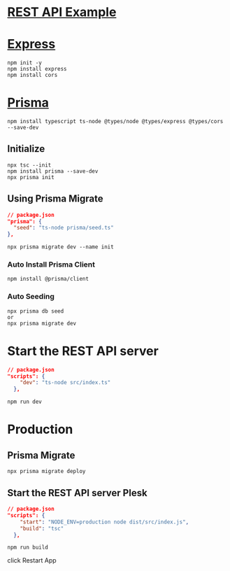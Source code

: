 # [REST API Example](https://github.com/prisma/prisma-examples/tree/latest/typescript/rest-express)

# [Express](https://expressjs.com/en/starter/installing.html)

```
npm init -y
npm install express
npm install cors
```

# [Prisma](https://www.prisma.io/docs/getting-started/quickstart)

```
npm install typescript ts-node @types/node @types/express @types/cors --save-dev
```

## Initialize

```
npx tsc --init
npm install prisma --save-dev
npx prisma init
```

## Using Prisma Migrate

```json
// package.json
"prisma": {
  "seed": "ts-node prisma/seed.ts"
},
```

```
npx prisma migrate dev --name init
```

### Auto Install Prisma Client

```
npm install @prisma/client
```

### Auto Seeding

```
npx prisma db seed
or
npx prisma migrate dev
```

# Start the REST API server

```json
// package.json
"scripts": {
    "dev": "ts-node src/index.ts"
  },
```

```
npm run dev
```

# Production

## Prisma Migrate

```
npx prisma migrate deploy
```

## Start the REST API server Plesk

```json
// package.json
"scripts": {
    "start": "NODE_ENV=production node dist/src/index.js",
    "build": "tsc"
  },
```

```
npm run build
```

click Restart App
